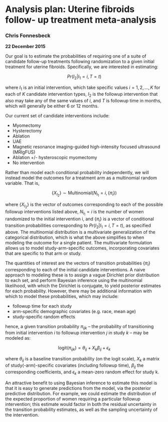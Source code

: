 # Analysis plan: Uterine fibroids follow- up treatment meta-analysis

### Chris Fonnesbeck
**22 December 2015**

Our goal is to estimate the probabilities of requiring one of a suite of candidate follow-up treatments following randomization to a given initial treatment for uterine fibroids. Specifically, we are interested in estimating:

$$Pr(I_2|I_1 =i,T=t)$$

where $I_1$ is an initial intervention, which take specific values $i = 1, 2, \ldots , K$ for each of $K$ candidate intervention types, $I_2$ is the followup intervention that also may take any of the same values of $i$, and $T$ is followup time in months, which will generally be either 6 or 12 months.

Our current set of candidate interventions include:

- Myomectomy
- Hysterectomy
- Ablation
- UAE
- Magnetic resonance imaging-guided high-intensity focused ultrasound (MRIgFUS) 
- Ablation +/- hysteroscopic myomectomy
- No intervention

Rather than model each conditional probability independently, we will instead model the outcomes for a treatment arm as a multinomial random variable. That is,

$$\{X_{I_2} \} ∼ \text{Multinomial}(N_{I_1}=i, \{\pi_i\})$$

where $\{X_{I_2}\}$ is the vector of outcomes corresponding to each of the possible followup interventions listed above, $N_{I_1}=i$ is the number of women randomized to the initial intervention i, and $\{\pi_i\}$ is a vector of conditional transition probabilities corresponding to $Pr(I_2|I_1 = i, T = t)$, as specified above. The multinomial distribution is a multivariate generalization of the categorical distribution, which is what the above simplifies to when modeling the outcome for a single patient. The multivariate formulation allows us to model study-arm-specific outcomes, incorporating covariates that are specific to that arm or study.
       
The quantities of interest are the vectors of transition probabilities $\{\pi_i\}$ corresponding to each of the initial candidate interventions. A naive approach to modeling these is to assign a vague Dirichlet prior distribution to each set, and perform Bayesian inference using the multinomial likelihood, with which the Dirichlet is conjugate, to yield posterior estimates for each probability. However, there may be additional information with which to model these probabilities, which may include:

- followup time for each study
- arm-specific demographic covariates (e.g. race, mean age) 
- study-specific random effects

hence, a given transition probability $\pi_{ijk}$ – the probability of transitioning from initial intervention $i$ to followup intervention $j$ in study $k$ – may be modeled as:

$$\text{logit}(\pi_{ijk})= \theta_{ij} + X_k \beta_{ij} + \epsilon_k$$

where $\theta_{ij}$ is a baseline transition probability (on the logit scale), $X_k$ a matrix of study(-arm)-specific covariates (including followup time), $\beta_{ij}$ the corresponding coefficients, and $\epsilon_k$ a mean-zero random effect for study k.

An attractive benefit to using Bayesian inference to estimate this model is that it is easy to generate predictions from the model, via the posterior predictive distribution. For example, we could estimate the distribution of the expected proportion of women requiring a particular followup intervention; this estimate would factor in both the residual uncertainty in the transition probability estimates, as well as the sampling uncertainty of the intervention.
    